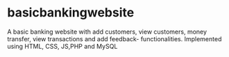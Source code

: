 # basicbankingwebsite
A basic banking website with add customers, view customers, money transfer, view transactions and add feedback- functionalities. Implemented using HTML, CSS, JS,PHP and MySQL
